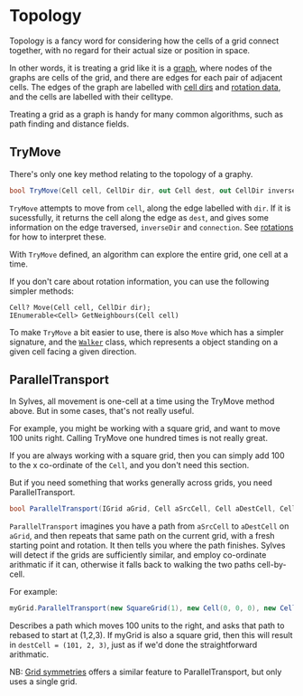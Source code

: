 # Topology

Topology is a fancy word for considering how the cells of a grid connect together, with no regard for their actual size or position in space.

In other words, it is treating a grid like it is a [graph](https://en.wikipedia.org/wiki/Graph_(abstract_data_type)), 
where nodes of the graphs are cells of the grid, and there are edges for each pair of adjacent cells. 
The edges of the graph are labelled with [cell dirs](xref:Sylves.CellDir) and [rotation data](rotation.md), and the cells are labelled with their celltype.

Treating a grid as a graph is handy for many common algorithms, such as path finding and distance fields.

## TryMove

There's only one key method relating to the topology of a graphy.

```csharp
bool TryMove(Cell cell, CellDir dir, out Cell dest, out CellDir inverseDir, out Connection connection);
```

`TryMove` attempts to move from `cell`, along the edge labelled with `dir`. If it is sucessfully, it returns the cell along the edge as `dest`,
and gives some information on the edge traversed, `inverseDir` and `connection`. See [rotations](rotation.md#trymove-and-rotation) for how to interpret these.

With `TryMove` defined, an algorithm can explore the entire grid, one cell at a time.

If you don't care about rotation information, you can use the following simpler methods:

```
Cell? Move(Cell cell, CellDir dir);
IEnumerable<Cell> GetNeighbours(Cell cell)
```

To make `TryMove` a bit easier to use, there is also `Move` which has a simpler signature, and the [`Walker`](xref:Sylves.Walker) class, which represents a object standing on a given cell facing a given direction.


## ParallelTransport

In Sylves, all movement is one-cell at a time using the TryMove method above. But in some cases, that's not really useful.

For example, you might be working with a square grid, and want to move 100 units right. Calling TryMove one hundred times is not really great.

If you are always working with a square grid, then you can simply add 100 to the x co-ordinate of the `Cell`, and you don't need this section.

But if you need something that works generally across grids, you need ParallelTransport.

```csharp
bool ParallelTransport(IGrid aGrid, Cell aSrcCell, Cell aDestCell, Cell srcCell, CellRotation startRotation, out Cell destCell, out CellRotation destRotation);
```

`ParallelTransport` imagines you have a path from `aSrcCell` to `aDestCell` on `aGrid`, and then repeats that same path on the current grid, with a fresh starting point and rotation. It then tells you where the path finishes. Sylves will detect if the grids are sufficiently similar, and employ co-ordinate arithmatic if it can, otherwise it falls back to walking the two paths cell-by-cell.

For example:

```csharp
myGrid.ParallelTransport(new SquareGrid(1), new Cell(0, 0, 0), new Cell(100, 0, 0), new Cell(1, 2, 3), CubeRotation.Identity, out var destCell, out var destRotation)
```

Describes a path which moves 100 units to the right, and asks that path to rebased to start at (1,2,3). If myGrid is also a square grid, then this will result in `destCell = (101, 2, 3)`, just as if we'd done the straightforward arithmatic.



NB: [Grid symmetries](grid_symmetry.md) offers a similar feature to ParallelTransport, but only uses a single grid.
